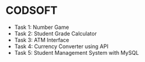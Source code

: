 # CODSOFT
- Task 1: Number Game
- Task 2: Student Grade Calculator
- Task 3: ATM Interface
- Task 4: Currency Converter using API
- Task 5: Student Management System with MySQL
